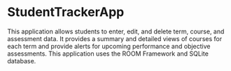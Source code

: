 # StudentTrackerApp
This application allows students to enter, edit, and delete term, course, and assessment data. 
It provides a summary and detailed views of courses for each term and provide alerts for upcoming performance and objective assessments. 
This application uses the ROOM Framework and SQLite database.


